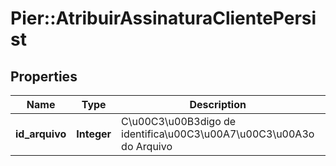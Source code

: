 # Pier::AtribuirAssinaturaClientePersist

## Properties
Name | Type | Description | Notes
------------ | ------------- | ------------- | -------------
**id_arquivo** | **Integer** | C\u00C3\u00B3digo de identifica\u00C3\u00A7\u00C3\u00A3o do Arquivo | [optional] 




